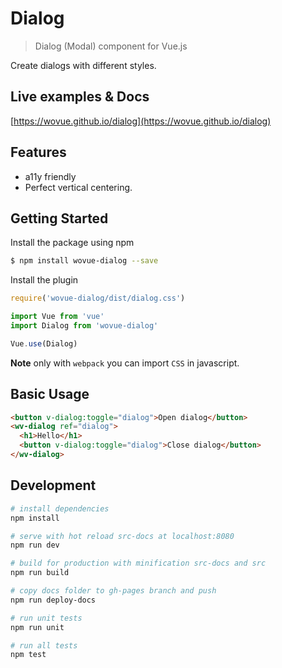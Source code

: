 # Dialog

> Dialog (Modal) component for Vue.js

Create dialogs with different styles.

## Live examples & Docs

[https://wovue.github.io/dialog](https://wovue.github.io/dialog)

## Features

* a11y friendly
* Perfect vertical centering.

## Getting Started

Install the package using npm

```sh
$ npm install wovue-dialog --save
```

Install the plugin

```js
require('wovue-dialog/dist/dialog.css')

import Vue from 'vue'
import Dialog from 'wovue-dialog'

Vue.use(Dialog)
```

**Note** only with `webpack` you can import `CSS` in javascript.

## Basic Usage

```html
<button v-dialog:toggle="dialog">Open dialog</button>
<wv-dialog ref="dialog">
  <h1>Hello</h1>
  <button v-dialog:toggle="dialog">Close dialog</button>
</wv-dialog>
```

## Development

``` bash
# install dependencies
npm install

# serve with hot reload src-docs at localhost:8080
npm run dev

# build for production with minification src-docs and src
npm run build

# copy docs folder to gh-pages branch and push
npm run deploy-docs

# run unit tests
npm run unit

# run all tests
npm test
```
